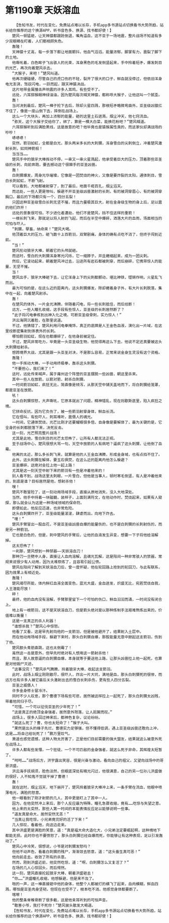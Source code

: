 # 第1190章 天妖溶血
        【告知书友，时代在变化，免费站点难以长存，手机app多书源站点切换看书大势所趋，站长给你推荐的这个换源APP，听书音色多、换源、找书都好使！】
       楚风一顿猛砸，让天神猿都踉跄倒退，嘴角溢血，这不亚于一场地震，整片战场不知道有多少双眼睛在盯着，人们都相顾失色。
       轰隆！
       天神猿十丈高，每一步落下都让地面颤抖，他血气滔滔，能量浓郁，脚掌有力，震裂了脚下的土地。
       他嘶吼着，白色眸子飞出骇人的光束，浑身黑色的毛发倒竖起来，手中拎着短矛，爆发刺目的光芒，再次向着楚风杀去。
       “大猴子，来吧！”楚风叫道。
       他再次硬碰硬，尽管自己的虎口伤的不轻，裂开了很大的口子，鲜血就没停过，但依旧浑身电光澎湃，驾驭闪电，一跃而起，跟天神猿决战。
       这片地带金属撞击声响震的许多人耳鸣，有些受不了。
       远处，六耳猕猴眼神绿油油，因为楚风每次喊天神猿，都称呼大猴子，让他这叫一个腻歪。
       轰！
       当对决到最后，楚风一棒子抡下去后，除却火星四溅，那根短矛略微弯曲外，亚圣级凶猿扛不住了，像是一座山倒下去，摔倒在战场上。
       这么一个大块头，再加上浓郁的能量，砸的这里土石迸溅，烟尘冲天，他七窍流血。
       “弥天，这个大猴子交给你了，绑了，算是一棵大白菜，能换花粉吧？”楚风喊道。
       六耳猕猴听到后满脸黑线，这是故意的吧？他毕竟也是猿猴属性类的，而这家伙却满战场的吵吵！
       哧哧哧！
       突然，箭羽如虹，全都是白光，那头两米多长的大刺猬，浑身雪白的尖刺倒立，冲着楚风激射长刺，如同神箭般！
       当当当……
       楚风手中的狼牙大棒挥动不停，一串又一串火星溅起，他承受着巨大的压力，顶着那些亚圣级的长刺，向前奔跑，要去撼动这个很棘手的亚圣凶兽。
       轰！
       白刺猬爆发，周身光华璀璨，它像是一团焚烧的神火，又像是要炸裂的太阳，通体刺目，雪白长刺如虹，不断飞射。
       可以看到，大地都被射穿了，到了最后，地面千疮百孔，烟尘滔天。
       而远处，一些人更是惨叫，躲避不开亚圣级凶兽激射的长刺，有的被洞穿眉心，有的被洞穿胸口，最后的下场都只有一个，四分五裂！
       只因这种亚圣级雪白长刺无坚不摧，而且力量极其巨大，射在金身级生物的身上后，足以震的他们炸开！
       远处的景象很可怕，不少进化者遭劫，他们不是楚风，挡不住这样的重箭！
       一根长刺飞来，那就足以将人射的飞起，而后在半空中爆碎，洒落大片的血雨，场面相当的可怕与吓人。
       “刺猬，孽畜，纳命来！”楚风大喝。
       他顶着巨大的压力，砸飞数十上百箭羽，双臂剧痛，身体的确有点吃不消了，但终于闯到近前。
       “当！”
       楚风抡动狼牙大棒，朝着它的头颅就砸。
       而这时，雪白的大刺猬浑身寒光闪烁，它一缩脖子，并且蜷缩起来，成为一团尖刺。
       然后，它滚动起来，朝着楚风冲过去，沿途所有岩石都被刺穿，而后崩碎，它携带惊人的能量，无坚不摧。
       当！
       楚风出手，狼牙大棒砸下去，让它浑身上下的尖刺都颤动，堪比神铁，铿锵作响，火星乱飞而出。
       最为可怕的是，在这么近的距离内，这头刺猬爆发，除却蜷着身子外，有大片长刺脱落，集中在一起，向着楚风射杀。
       轰！
       在楚风的体外，一片金光沸腾，伴随着闪电，将一些长刺抵住，而后绞断！
       远方，一些人瞳孔收缩，这手段有些惊人，亚圣级的长刺居然断了？
       “此子将闪电拳练到出神入化之境，可断亚圣级骨刺，实力惊人！”
       洪云海阴沉着脸，在那里说道。
       不过，他猜错了，楚风利用闪电拳掩饰，真正的底牌是人王金色血液，演化出一片域，在这里绞断密集射到体表外的长刺。
       哪怕箭羽如虹，现在也都爆碎了，在他身前被定住。
       不过，楚风非常吃力，毕竟是一头亚圣级生物，他觉得再这么下去，他说不定还真要被这头大刺猬给射杀。
       想跨境界大战，尤其是跟一头亚圣对决，不是那么容易，正常来说金身生灵没有这个资格。
       轰隆！
       他一手挥动大棒，一手动用终极拳，轰杀这头刺猬。
       “不要担心，我们来了！”
       这时，远处传来喊声，属于雍州这个阵营的亚圣摆脱一些凶兽，朝这里杀来。
       其中一些人在放箭，以箭对箭，射杀白刺猬。
       一时间箭羽如虹，疯狂无比，简直像是倾泻，从那天空中铺天盖地而下，将白刺猬给笼罩，都是亚圣在放箭。
       吼！
       这头白刺猬惊怒，大声嘶吼，它原本就出了问题，精神错乱，现在则歇斯底里，陷入疯狂之境。
       它拼命反抗，因为它负伤了，被一些箭羽射穿身体，鲜血长流。
       它在怪叫，有些吓人，刺耳难听，震慑人的魂光。
       一时间，它通体焚烧，光芒比刚才还要耀眼很多倍，自身像是要解体了，最为关键的是，它全身的长刺都脱落下来，决死反击。
       这一刻，光芒照亮整片战场！
       尤其是此地，雪白刺目的光芒太恐怖了，让所有人都无法正视。
       至于战场中心，楚风很想大骂一句，天空中放箭的人有病吧？逼疯了这头刺猬，让他倒了血霉。
       他离的太近，那么多长刺飞来，就算是他的人王金血沸腾，形成金身域，也有点挡不住了。
       此外，这头刺猬在解体，要玉石俱焚，在这么近的距离内他怎么躲避？
       亚圣爆碎，这绝对会拉上他一起上路！
       尤其是这一刻天空中射下来的箭羽有一些是冲着他来的！
       别人看不到，战场这里太刺眼，一片雪白，但他是当事人，顿时寒毛倒竖，有人是冲着他来的，到底是谁？目标居然是他，想射杀他！
       嗖！
       楚风不敢冒险了，这一刻动用场域手段，直接从原地消失，没入大地深处。
       当然，他手中持着一块磁髓，装样子，上面刻满符文，在他动作时，焚烧起来，如果有人窥探，那么就会认为这是一种场域领域的保命符。
       即便如此，他反应迅速，也非常危险。
       这头白刺猬炸开了，亚圣级能量滚滚，肆虐而出，向地下炸去。
       “噗！”
       楚风手臂冒出一股血花，不是亚圣级凶兽自爆的能量伤的，也不是白刺猬的长刺射伤的，而是另一种箭羽。
       它也是白色的，但是，刺中楚风的手臂后，让他的血液发生异变，想要一下子将他给溶解掉。
       这太恐怖了！
       一刹那，楚风想到一种禁器——天妖溶血刀！
       那种刀一旦劈中人身，直接让人血肉溶解，且魂光瓦解，这是阳间一种非常骇人的禁器，常规来说很少有人动用，因为太难祭炼了，且容易引起公愤。
       楚风在阳间了解到天妖溶血刀后，曾一度怀疑，他在轮回路上抢到的轮回刀，与此有联系，因为效果上有相近处。
       轰隆！
       楚风竭尽所能，体内鲜红血液全面变色，蓝光大盛，金血迸发，炽盛无比，宛若焚烧自我，人王潜能尽放！
       砰！
       最终，他的血肉没有溶解，手臂那里留下一个可怕的伤口，鲜血汩汩而涌，一时间没有闭合上。
       地上有一根箭羽，这不是天妖溶血刀，但是箭头绝对是以那种炼制手法艰难熬炼出来的，价值难以衡量！
       这是一支真正的杀人利器！
       “谁想杀我？”楚风心中惊怒。
       他看了又看，这是早先射向他的一支箭羽，但是被他避开了，结果射入土层中。
       而在他动用场域手段，躲避下来时，那头白刺猬自爆，那股能量无意中掀起这支箭羽，伤到了他。
       楚风额头青筋直跳，这也太倒霉了！
       虽然这一击是意外，但早先时绝对有人想用这一箭射杀他！
       而且，那人故意逼的白刺猬自爆，本身就等于要送他上路，让那头凶兽拉上他一起死，也算是对他毁尸灭迹。
       “这事没完！”楚风杀气腾腾，拎着狼牙大棒，收起这支箭羽。
       此时，战场上烟尘刚刚散尽，很吓人，炸出一片大坑，满地是血，那头白刺猬死的很惨，而远方也有许多人被它最后关头激射出去的雪白长刺杀伤，更有些人四分五裂。
       亚圣之威慑人！
       许多金身修士冒冷汗。
       同时不少人叹息，那个曹德下场有些可悲，居然被这样拉上一起死了，那头白刺猬太凶残，带着他同归于尽。
       “可惜，一个可以征伐亚圣的少年死了！”
       “这是真正的绝顶金身强者，居然意外殒落，让人扼腕而叹。”
       战场上，很多人回过神来后，都神色复杂，议论纷纷。
       “就这么死了？曹，你也太短命了！”猴子大叫。
       “果然是出头的椽子先烂，曹德实力足够强，但不懂得低调，遇上亚圣级凶兽还敢向上冲，这是……将自己给玩死了！”鹏万里叹气。
       萧遥也感觉遗憾，这种人物太厉害了，正是他们目前需要的强大盟友，结果就这么被意外死在战场上。
       许多人都有些发懵，一个狂徒，一个不可匹敌的金身强者，就这么死于非命，其辉煌太短暂了。
       “呵呵……”战场后方，洪宇露出笑容，很是兴奋与激动，看向自己的祖父，又望向战场中的哥哥洪盛。
       洪云海手抚胡须，脸色淡然，但眼底深处有精光闪过，他很满意，自己的另一位孙儿洪盛做的很好，人不知鬼不觉就干掉了曹德！
       轰！
       就在这时，烟尘滔天，地下崩开了，楚风拎着狼牙大棒冲上来，一条手臂在流血，他眼中喷薄电光，满脸的怒意。
       他一眼看到了刚才射箭的几人，其中更是盯上了其中一人。
       因为，在他突然冲上来后，那个人反应最为特殊，瞳孔急骤收缩，竟有……吃惊与失望之意。
       他上来的太突然，那些人第一时间的本能表情反应足以能够说明一些事。
       “道友真是命大，居然安然无恙！”
       “当真让我吃惊，小兄弟竟完好的活了下来！”
       几人惊叹，看着他，向这边走来。
       其中洪盛更是满脸的笑意，道：“真是福大命大造化大，小兄弟注定要崛起啊，这种境地下都能无损。此时你也不要愤怒了，那头白刺猬已经自爆而死，你能够让有这种表现，足以引发轰动了。”
       楚风心中冷笑，很想说，小爷是对刺猬发怒吗？
       但他不动声色，看着白刺猬的残尸，渐渐敛去怒意，道：“这头畜生真可恶！”
       他向前走去，收敛了所有的杀意。
       然而，刚到洪盛近前，他突然吃惊，道：“啊，白刺猬怎么又复活了？”
       在场的几人心惊回头，而后愕然。
       这一刻，楚风直接抡起狼牙大棒，朝着洪盛砸去！
       “你……”洪盛瞳孔收缩，他想躲避，但是来不及了。
       啪的一声，这一棒直接砸中他的身体，他整个人都被打的横飞了起来，血肉模糊，鲜血四溅，哪怕是亚圣肉身坚韧，但现在也受不了，根本吃不消，他感觉身体都要断了。
       喀嚓！
       他的整条脊椎骨断了很多截，这是他亲耳听到的可怕声音。
       “敢害小爷，我打不死你！”楚风披头散发大喝道。
       【告知书友，时代在变化，免费站点难以长存，手机app多书源站点切换看书大势所趋，站长给你推荐的这个换源APP，听书音色多、换源、找书都好使！】